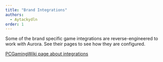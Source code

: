```yaml
---
title: "Brand Integrations"
authors:
  - Aytackydln
order: 1
---
```


Some of the brand specific game integrations are reverse-engineered to work with Aurora.
See their pages to see how they are configured.

[PCGamingWiki page about integrations](https://www.pcgamingwiki.com/wiki/RGB_lighting_middleware)
